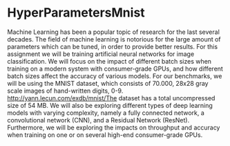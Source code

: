 # HyperParametersMnist
Machine Learning has been a popular topic of research for the last several decades. The field of machine learning is notorious for the large amount of parameters which can be tuned, in order to provide better results. For this assignment we will be training artificial neural networks for image classification. We will focus on the impact of different batch sizes when training on a modern system with consumer-grade GPUs, and how different batch sizes affect the accuracy of various models. For our benchmarks, we will be using the MNIST dataset, which consists of 70.000, 28x28 gray scale images of hand-written digits, 0-9. http://yann.lecun.com/exdb/mnist/The dataset has a total uncompressed size of 54 MB. We will also be exploring different types of deep learning models with varying complexity, namely a fully connected network, a convolutional network (CNN), and a Residual Network (ResNet). Furthermore, we will be exploring the impacts on throughput and accuracy when training on one or on several high-end consumer-grade GPUs.
